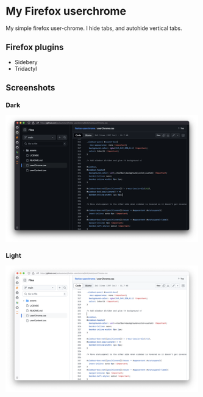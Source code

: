 # My Firefox userchrome

My simple firefox user-chrome. I hide tabs, and autohide vertical tabs.

## Firefox plugins

- Sidebery
- Tridactyl

## Screenshots

### Dark

![Dark](assets/dark.png)

### Light

![Light](assets/light.png)
